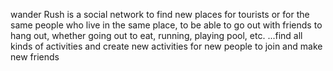 wander Rush is a social network to find new places for tourists or for the same people who live in the same place, to be able to go out with friends to hang out, whether going out to eat, running, playing pool, etc. ...find all kinds of activities and create new activities for new people to join and make new friends
